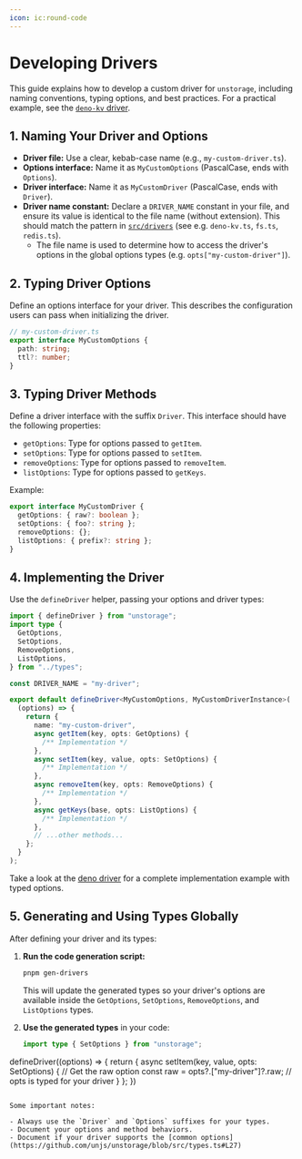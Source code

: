 ```yaml
---
icon: ic:round-code
---
```


# Developing Drivers

This guide explains how to develop a custom driver for `unstorage`, including naming conventions, typing options, and best practices. For a practical example, see the [`deno-kv` driver](https://github.com/unjs/unstorage/blob/main/src/drivers/deno-kv.ts).

## 1. Naming Your Driver and Options

- **Driver file:** Use a clear, kebab-case name (e.g., `my-custom-driver.ts`).
- **Options interface:** Name it as `MyCustomOptions` (PascalCase, ends with `Options`).
- **Driver interface:** Name it as `MyCustomDriver` (PascalCase, ends with `Driver`).
- **Driver name constant:** Declare a `DRIVER_NAME` constant in your file, and ensure its value is identical to the file name (without extension). This should match the pattern in [`src/drivers`](https://github.com/unjs/unstorage/tree/main/src/drivers) (see e.g. `deno-kv.ts`, `fs.ts`, `redis.ts`).
  - The file name is used to determine how to access the driver's options in the global options types (e.g. `opts["my-custom-driver"]`).

## 2. Typing Driver Options

Define an options interface for your driver. This describes the configuration users can pass when initializing the driver.

```ts
// my-custom-driver.ts
export interface MyCustomOptions {
  path: string;
  ttl?: number;
}
```

## 3. Typing Driver Methods

Define a driver interface with the suffix `Driver`. This interface should have the following properties:

- `getOptions`: Type for options passed to `getItem`.
- `setOptions`: Type for options passed to `setItem`.
- `removeOptions`: Type for options passed to `removeItem`.
- `listOptions`: Type for options passed to `getKeys`.

Example:

```ts
export interface MyCustomDriver {
  getOptions: { raw?: boolean };
  setOptions: { foo?: string };
  removeOptions: {};
  listOptions: { prefix?: string };
}
```

## 4. Implementing the Driver

Use the `defineDriver` helper, passing your options and driver types:

```ts
import { defineDriver } from "unstorage";
import type {
  GetOptions,
  SetOptions,
  RemoveOptions,
  ListOptions,
} from "../types";

const DRIVER_NAME = "my-driver";

export default defineDriver<MyCustomOptions, MyCustomDriverInstance>(
  (options) => {
    return {
      name: "my-custom-driver",
      async getItem(key, opts: GetOptions) {
        /** Implementation */
      },
      async setItem(key, value, opts: SetOptions) {
        /** Implementation */
      },
      async removeItem(key, opts: RemoveOptions) {
        /** Implementation */
      },
      async getKeys(base, opts: ListOptions) {
        /** Implementation */
      },
      // ...other methods...
    };
  }
);
```

Take a look at the [deno driver](https://github.com/unjs/unstorage/blob/main/src/drivers/deno-kv.ts) for a complete implementation example with typed options.

## 5. Generating and Using Types Globally

After defining your driver and its types:

1. **Run the code generation script:**

   ```sh
   pnpm gen-drivers
   ```

   This will update the generated types so your driver's options are available inside the `GetOptions`, `SetOptions`, `RemoveOptions`, and `ListOptions` types.

2. **Use the generated types** in your code:

   ```ts
   import type { SetOptions } from "unstorage";
   ```

defineDriver((options) => {
return {
async setItem(key, value, opts: SetOptions) {
// Get the raw option
const raw = opts?.["my-driver"]?.raw;
// opts is typed for your driver
}
};
})
```

Some important notes:

- Always use the `Driver` and `Options` suffixes for your types.
- Document your options and method behaviors.
- Document if your driver supports the [common options](https://github.com/unjs/unstorage/blob/src/types.ts#L27)
